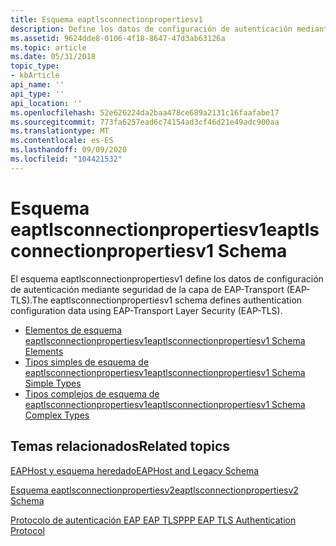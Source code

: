 ```yaml
---
title: Esquema eaptlsconnectionpropertiesv1
description: Define los datos de configuración de autenticación mediante seguridad de la capa de EAP-Transport (EAP-TLS).
ms.assetid: 9624dde8-0106-4f18-8647-47d3ab63126a
ms.topic: article
ms.date: 05/31/2018
topic_type:
- kbArticle
api_name: ''
api_type: ''
api_location: ''
ms.openlocfilehash: 52e626224da2baa478ce689a2131c16faafabe17
ms.sourcegitcommit: 773fa6257ead6c74154ad3cf46d21e49adc900aa
ms.translationtype: MT
ms.contentlocale: es-ES
ms.lasthandoff: 09/09/2020
ms.locfileid: "104421532"
---
```

# <a name="eaptlsconnectionpropertiesv1-schema"></a><span data-ttu-id="9c74c-103">Esquema eaptlsconnectionpropertiesv1</span><span class="sxs-lookup"><span data-stu-id="9c74c-103">eaptlsconnectionpropertiesv1 Schema</span></span>

<span data-ttu-id="9c74c-104">El esquema eaptlsconnectionpropertiesv1 define los datos de configuración de autenticación mediante seguridad de la capa de EAP-Transport (EAP-TLS).</span><span class="sxs-lookup"><span data-stu-id="9c74c-104">The eaptlsconnectionpropertiesv1 schema defines authentication configuration data using EAP-Transport Layer Security (EAP-TLS).</span></span>

-   [<span data-ttu-id="9c74c-105">Elementos de esquema eaptlsconnectionpropertiesv1</span><span class="sxs-lookup"><span data-stu-id="9c74c-105">eaptlsconnectionpropertiesv1 Schema Elements</span></span>](eaptlsconnectionpropertiesv1schema-elements.md)
-   [<span data-ttu-id="9c74c-106">Tipos simples de esquema de eaptlsconnectionpropertiesv1</span><span class="sxs-lookup"><span data-stu-id="9c74c-106">eaptlsconnectionpropertiesv1 Schema Simple Types</span></span>](eaptlsconnectionpropertiesv1schema-simple-types.md)
-   [<span data-ttu-id="9c74c-107">Tipos complejos de esquema de eaptlsconnectionpropertiesv1</span><span class="sxs-lookup"><span data-stu-id="9c74c-107">eaptlsconnectionpropertiesv1 Schema Complex Types</span></span>](eaptlsconnectionpropertiesv1schema-complex-types.md)

## <a name="related-topics"></a><span data-ttu-id="9c74c-108">Temas relacionados</span><span class="sxs-lookup"><span data-stu-id="9c74c-108">Related topics</span></span>

<dl> <dt>

[<span data-ttu-id="9c74c-109">EAPHost y esquema heredado</span><span class="sxs-lookup"><span data-stu-id="9c74c-109">EAPHost and Legacy Schema</span></span>](eaphost-schemas.md)
</dt> <dt>

[<span data-ttu-id="9c74c-110">Esquema eaptlsconnectionpropertiesv2</span><span class="sxs-lookup"><span data-stu-id="9c74c-110">eaptlsconnectionpropertiesv2 Schema</span></span>](eaptlsconnectionpropertiesv2schema-schema.md)
</dt> <dt>

[<span data-ttu-id="9c74c-111">Protocolo de autenticación EAP EAP TLS</span><span class="sxs-lookup"><span data-stu-id="9c74c-111">PPP EAP TLS Authentication Protocol</span></span>](https://go.microsoft.com/fwlink/p/?linkid=84050)
</dt> </dl>

 

 





